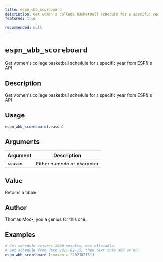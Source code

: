 ```yaml
---
title: espn_wbb_scoreboard
description: Get women's college basketball schedule for a specific year from ESPN's API
featured: true

recommended: null
---
```

# `espn_wbb_scoreboard`

Get women's college basketball schedule for a specific year from ESPN's API


## Description

Get women's college basketball schedule for a specific year from ESPN's API


## Usage

```r
espn_wbb_scoreboard(season)
```


## Arguments

Argument      |Description
------------- |----------------
`season`     |     Either numeric or character


## Value

Returns a tibble


## Author

Thomas Mock, you a genius for this one.


## Examples

```r
# Get schedule returns 1000 results, max allowable.
# Get schedule from date 2021-02-15, then next date and so on.
espn_wbb_scoreboard (season = "20210215")
```
